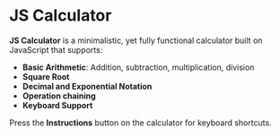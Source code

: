 # JS Calculator

**JS Calculator** is a minimalistic, yet fully functional calculator built on JavaScript that supports:

- **Basic Arithmetic**: Addition, subtraction, multiplication, division  
- **Square Root**  
- **Decimal and Exponential Notation**
- **Operation chaining**
- **Keyboard Support** 

Press the **Instructions** button on the calculator for keyboard shortcuts.

